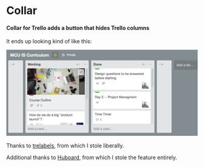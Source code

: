 # Collar

#### Collar for Trello adds a button that hides Trello columns

It ends up looking kind of like this:

![](screen-shot-2016-07-16.png "Trello with some cols hidden by Collar screen shot")

Thanks to [trelabels](https://github.com/fredericseiler/trelabels), from which I stole liberally.

Additional thanks to [Huboard](https://github.com/huboard/huboard-web), from which I stole the feature entirely.

